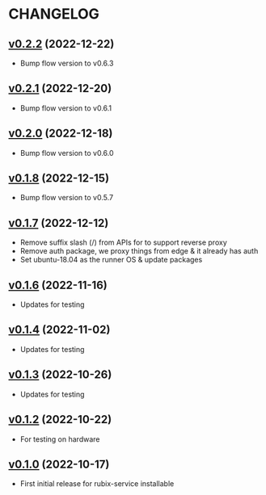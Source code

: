 # CHANGELOG
## [v0.2.2](https://github.com/NubeIO/rubix-edge-wires/tree/v0.2.2) (2022-12-22)

- Bump flow version to v0.6.3


## [v0.2.1](https://github.com/NubeIO/rubix-edge-wires/tree/v0.2.1) (2022-12-20)

- Bump flow version to v0.6.1


## [v0.2.0](https://github.com/NubeIO/rubix-edge-wires/tree/v0.2.0) (2022-12-18)

- Bump flow version to v0.6.0


## [v0.1.8](https://github.com/NubeIO/rubix-edge-wires/tree/v0.1.8) (2022-12-15)

- Bump flow version to v0.5.7

## [v0.1.7](https://github.com/NubeIO/rubix-edge-wires/tree/v0.1.7) (2022-12-12)

- Remove suffix slash (/) from APIs for to support reverse proxy
- Remove auth package, we proxy things from edge & it already has auth
- Set ubuntu-18.04 as the runner OS & update packages

## [v0.1.6](https://github.com/NubeIO/rubix-edge-wires/tree/v0.1.6) (2022-11-16)

- Updates for testing

## [v0.1.4](https://github.com/NubeIO/rubix-edge-wires/tree/v0.1.4) (2022-11-02)

- Updates for testing

## [v0.1.3](https://github.com/NubeIO/rubix-edge-wires/tree/v0.1.3) (2022-10-26)

- Updates for testing

## [v0.1.2](https://github.com/NubeIO/rubix-edge-wires/tree/v0.1.2) (2022-10-22)

- For testing on hardware

## [v0.1.0](https://github.com/NubeIO/rubix-edge-wires/tree/v0.1.0) (2022-10-17)

- First initial release for rubix-service installable
